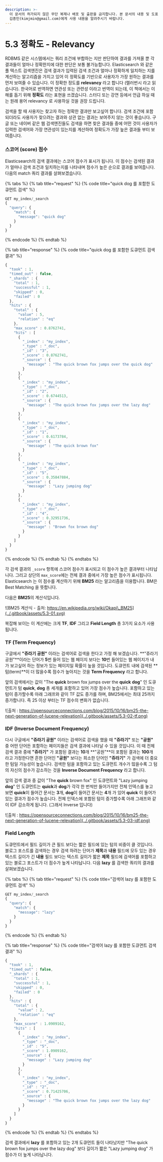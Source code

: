 ```yaml
---
description: >-
  이 문서의 허가되지 않은 무단 복제나 배포 및 출판을 금지합니다. 본 문서의 내용 및 도표 등을 인용하고자 하는 경우 출처를 명시하고
  김종민(kimjmin@gmail.com)에게 사용 내용을 알려주시기 바랍니다.
---
```


# 5.3 정확도 - Relevancy

  RDBMS 같은 시스템에서는 쿼리 조건에 부합하는 지만 판단하여 결과를 가져올 뿐 각 결과들이 얼마나 정확한지에 대한 판단은 보통 불가능합니다. Elasticsearch 와 같은 풀 텍스트 검색엔진은 검색 결과가 입력된 검색 조건과 얼마나 정확하게 일치하는 지를 계산하는 알고리즘을 가지고 있어 이 정확도를 기반으로 사용자가 가장 원하는 결과를 먼저 보여줄 수 있습니다. 이 정확한 정도를 **relevancy** 라고 합니다 \(렐러번시 라고 읽습니다\). 한국어로 번역하면 연관성 또는 관련성 이라고 번역이 되는데, 이 책에서는 이해를 돕기 위해 **정확도** 라는 표현을 쓰겠습니다. 스터디 또는 강연 등에서 언급 하실 때는 원래 용어 relevancy 로 사용하실 것을 권장 드립니다.

  검색을 할 때 사용자는 찾고자 하는 정확한 결과만 보고싶어 합니다. 검색 조건에 포함 되더라도 사용자가 찾으려는 결과와 상관 없는 결과는 보여주지 않는 것이 좋습니다. 구글 또는 네이버 같은 웹 검색엔진들도 검색을 하면 찾은 결과들 중에 어떤 것이 사용자가 입력한 검색어와 가장 연관성이 있는지를 계산하여 정확도가 가장 높은 결과들 부터 보여줍니다.

### 스코어 \(score\) 점수

  Elasticsearch의 검색 결과에는 스코어 점수가 표시가 됩니다. 이 점수는 검색된 결과가 얼마나 검색 조건과 일치하는지를 나타내며 점수가 높은 순으로 결과를 보여줍니다. 다음의 match 쿼리 결과를 살펴보겠습니다.

{% tabs %}
{% tab title="request" %}
{% code title="quick dog 를 포함한 도큐먼트 검색" %}
```javascript
GET my_index/_search
{
  "query": {
    "match": {
      "message": "quick dog"
    }
  }
}
```
{% endcode %}
{% endtab %}

{% tab title="response" %}
{% code title="quick dog 를 포함한 도큐먼트 검색 결과" %}
```javascript
{
  "took" : 1,
  "timed_out" : false,
  "_shards" : {
    "total" : 1,
    "successful" : 1,
    "skipped" : 0,
    "failed" : 0
  },
  "hits" : {
    "total" : {
      "value" : 5,
      "relation" : "eq"
    },
    "max_score" : 0.8762741,
    "hits" : [
      {
        "_index" : "my_index",
        "_type" : "_doc",
        "_id" : "3",
        "_score" : 0.8762741,
        "_source" : {
          "message" : "The quick brown fox jumps over the quick dog"
        }
      },
      {
        "_index" : "my_index",
        "_type" : "_doc",
        "_id" : "2",
        "_score" : 0.6744513,
        "_source" : {
          "message" : "The quick brown fox jumps over the lazy dog"
        }
      },
      {
        "_index" : "my_index",
        "_type" : "_doc",
        "_id" : "1",
        "_score" : 0.6173784,
        "_source" : {
          "message" : "The quick brown fox"
        }
      },
      {
        "_index" : "my_index",
        "_type" : "_doc",
        "_id" : "5",
        "_score" : 0.35847884,
        "_source" : {
          "message" : "Lazy jumping dog"
        }
      },
      {
        "_index" : "my_index",
        "_type" : "_doc",
        "_id" : "4",
        "_score" : 0.32951736,
        "_source" : {
          "message" : "Brown fox brown dog"
        }
      }
    ]
  }
}
```
{% endcode %}
{% endtab %}
{% endtabs %}

  각 검색 결과의 `_score` 항목에 스코어 점수가 표시되고 이 점수가 높은 결과부터 나타납니다. 그리고 상단의 `max_score`에는 전체 결과 중에서 가장 높은 점수가 표시됩니다. Elasticsearch 는 이 점수를 계산하기 위해 **BM25** 라는 알고리즘을 이용합니다. BM은 Best Matching 을 뜻합니다.

  다음은 **BM25**의 계산식입니다.

![BM25 &#xACC4;&#xC0B0;&#xC2DD; - &#xCD9C;&#xCC98;: https://en.wikipedia.org/wiki/Okapi\_BM25](../.gitbook/assets/5.3-01.svg)

  복잡해 보이는 이 계산에는 크게 **TF**, **IDF** 그리고 **Field Length** 총 3가지 요소가 사용됩니다.

### TF \(Term Frequency\)

  구글에서 **"쥬라기 공원"** 이라는 검색어로 검색을 한다고 가정 해 보겠습니다. **"쥬라기 공원"**이라는 단어가 **5**번 들어 있는 웹 페이지 보다는 **10**번 들어있는 웹 페이지가 내가 보고싶어 하는 정보가 있는 페이지일 확률이 높을 것입니다. 도큐먼트 내에 검색된 **텀\(term\)**이 더 많을수록 점수가 높아지는 것을 **Term Frequency** 라고 합니다.

  앞의 검색에서는 값이 "The **quick** brown fox jumps over the **quick** **dog**" 인 도큐먼트가 텀 **quick**, **dog** 총 세개를 포함하고 있어 가장 점수가 높습니다. 포함하고 있는 텀이 증가할수록 아래 그래프와 같이 TF 값도 증가를 하며, BM25에서는 최대 25까지 증가합니다. 즉 25 이상 부터는 TF 점수의 변화가 없습니다.

![&#xCD9C;&#xCC98; : https://opensourceconnections.com/blog/2015/10/16/bm25-the-next-generation-of-lucene-relevation](../.gitbook/assets/5.3-02-tf.png)

### IDF \(Inverse Document Frequency\)

  다시 구글에서 **"쥬라기 공원"** 이라는 검색어로 검색을 했을 때 **"쥬라기"** 또는 **"공원"** 중 어떤 단어든 포함하는 페이지들은 검색 결과에 나타날 수 있을 것입니다. 이 때 전체 검색 결과 중에 **"쥬라기"** 가 포함된 결과는 **10**개 **"공원"**이 포함된 결과는 **100**개 라고 가정한다면 흔한 단어인 **"공원"** 보다는 희소한 단어인 **"쥬라기"** 가 검색에 더 중요한 텀일 가능성이 높습니다. 검색한 텀을 포함하고 있는 도큐먼트 개수가 많을수록 그 텀의 자신의 점수가 감소하는 것을 **Inverse Document Frequency** 라고 합니다.

  앞의 검색 결과 중 값이 "The **quick** brown fox" 인 도큐먼트와 "Lazy jumping **dog**" 인 도큐먼트는 **quick**과 **dog**가 각각 한 번씩만 들어가지만 전체 인덱스를 놓고 보면 **quick**이 들어간 문서는 **3**개, **dog**이 들어간 문서는 **4**개 가 있어 **quick** 이 들어가 있는 결과가 점수가 높습니다. 전체 인덱스에 포함된 텀이 증가할수록 아래 그래프와 같이 IDF 감소하게 됩니다. \(그래서 Inverse 입니다\)

![&#xCD9C;&#xCC98; : https://opensourceconnections.com/blog/2015/10/16/bm25-the-next-generation-of-lucene-relevation](../.gitbook/assets/5.3-03-idf.png)

### Field Length

  도큐먼트에서 필드 길이가 큰 필드 보다는 짧은 필드에 있는 텀의 비중이 클 것입니다. 블로그 포스트를 검색하는 경우 검색 하려는 단어가 **제목**과 **내용** 필드에 모두 있는 경우 텍스트 길이가 긴 **내용** 필드 보다는 텍스트 길이가 짧은 **제목** 필드에 검색어를 포함하고 있는 블로그 포스트가 더 점수가 높게 나타납니다. 다음 **lazy** 를 검색한 쿼리의 결과를 살펴보겠습니다.

{% tabs %}
{% tab title="request" %}
{% code title="검색어 lazy 를 포함한 도큐먼트 검색" %}
```javascript
GET my_index/_search
{
  "query": {
    "match": {
      "message": "lazy"
    }
  }
}
```
{% endcode %}
{% endtab %}

{% tab title="response" %}
{% code title="검색어 lazy 를 포함한 도큐먼트 검색 결과" %}
```javascript
{
  "took" : 1,
  "timed_out" : false,
  "_shards" : {
    "total" : 1,
    "successful" : 1,
    "skipped" : 0,
    "failed" : 0
  },
  "hits" : {
    "total" : {
      "value" : 2,
      "relation" : "eq"
    },
    "max_score" : 1.0909162,
    "hits" : [
      {
        "_index" : "my_index",
        "_type" : "_doc",
        "_id" : "5",
        "_score" : 1.0909162,
        "_source" : {
          "message" : "Lazy jumping dog"
        }
      },
      {
        "_index" : "my_index",
        "_type" : "_doc",
        "_id" : "2",
        "_score" : 0.71425706,
        "_source" : {
          "message" : "The quick brown fox jumps over the lazy dog"
        }
      }
    ]
  }
}
```
{% endcode %}
{% endtab %}
{% endtabs %}

  검색 결과에서 **lazy** 를 포함하고 있는 2개 도큐먼트 들이 나타났지만 "The quick brown fox jumps over the lazy dog" 보다 길이가 짧은 "Lazy jumping dog" 가 점수가 더 높게 나타납니다.

